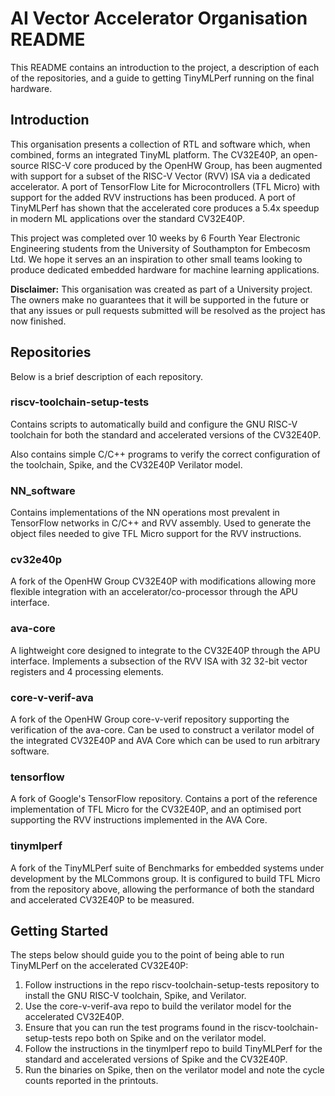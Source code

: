 # AI Vector Accelerator Organisation README

This README contains an introduction to the project, a description of each of the repositories, and a guide to getting TinyMLPerf running on the final hardware.

## Introduction
This organisation presents a collection of RTL and software which, when combined, forms an integrated TinyML platform.
The CV32E40P, an open-source RISC-V core produced by the OpenHW Group, has been augmented with support for a subset of the RISC-V Vector (RVV) ISA via a dedicated accelerator.
A port of TensorFlow Lite for Microcontrollers (TFL Micro) with support for the added RVV instructions has been produced.
A port of TinyMLPerf has shown that the accelerated core produces a 5.4x speedup in modern ML applications over the standard CV32E40P.

This project was completed over 10 weeks by 6 Fourth Year Electronic Engineering students from the University of Southampton for Embecosm Ltd.
We hope it serves an an inspiration to other small teams looking to produce dedicated embedded hardware for machine learning applications.

**Disclaimer:** This organisation was created as part of a University project.
The owners make no guarantees that it will be supported in the future or that any issues or pull requests submitted will be resolved as the project has now finished.

## Repositories

Below is a brief description of each repository.

### riscv-toolchain-setup-tests

Contains scripts to automatically build and configure the GNU RISC-V toolchain for both the standard and accelerated versions of the CV32E40P.

Also contains simple C/C++ programs to verify the correct configuration of the toolchain, Spike, and the CV32E40P Verilator model.

### NN_software

Contains implementations of the NN operations most prevalent in TensorFlow networks in C/C++ and RVV assembly.
Used to generate the object files needed to give TFL Micro support for the RVV instructions.

### cv32e40p

A fork of the OpenHW Group CV32E40P with modifications allowing more flexible integration with an accelerator/co-processor through the APU interface.

### ava-core

A lightweight core designed to integrate to the CV32E40P through the APU interface.
Implements a subsection of the RVV ISA with 32 32-bit vector registers and 4 processing elements.

### core-v-verif-ava

A fork of the OpenHW Group core-v-verif repository supporting the verification of the ava-core.
Can be used to construct a verilator model of the integrated CV32E40P and AVA Core which can be used to run arbitrary software.

### tensorflow

A fork of Google's TensorFlow repository.
Contains a port of the reference implementation of TFL Micro for the CV32E40P, and an optimised port supporting the RVV instructions implemented in the AVA Core.

### tinymlperf

A fork of the TinyMLPerf suite of Benchmarks for embedded systems under development by the MLCommons group.
It is configured to build TFL Micro from the repository above, allowing the performance of both the standard and accelerated CV32E40P to be measured.

## Getting Started

The steps below should guide you to the point of being able to run TinyMLPerf on the accelerated CV32E40P:

1. Follow instructions in the repo riscv-toolchain-setup-tests repository to install the GNU RISC-V toolchain, Spike, and Verilator.
2. Use the core-v-verif-ava repo to build the verilator model for the accelerated CV32E40P.
3. Ensure that you can run the test programs found in the riscv-toolchain-setup-tests repo both on Spike and on the verilator model.
4. Follow the instructions in the tinymlperf repo to build TinyMLPerf for the standard and accelerated versions of Spike and the CV32E40P.
5. Run the binaries on Spike, then on the verilator model and note the cycle counts reported in the printouts.

